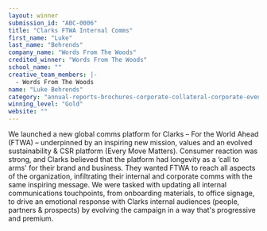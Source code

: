 ```yaml
---
layout: winner
submission_id: "ABC-0006"
title: "Clarks FTWA Internal Comms"
first_name: "Luke"
last_name: "Behrends"
company_name: "Words From The Woods"
credited_winner: "Words From The Woods"
school_name: ""
creative_team_members: |-
  - Words From The Woods
name: "Luke Behrends"
category: "annual-reports-brochures-corporate-collateral-corporate-event-design"
winning_level: "Gold"
website: ""
---
```


We launched a new global comms platform for Clarks – For the World Ahead (FTWA) – underpinned by an inspiring new mission, values and an evolved sustainability & CSR platform (Every Move Matters). Consumer reaction was strong, and Clarks believed that the platform had longevity as a ‘call to arms' for their brand and business. They wanted FTWA to reach all aspects of the organization, infiltrating their internal and corporate comms with the same inspiring message. We were tasked with updating all internal communications touchpoints, from onboarding materials, to office signage, to drive an emotional response with Clarks internal audiences (people, partners & prospects) by evolving the campaign in a way that's progressive and premium.
